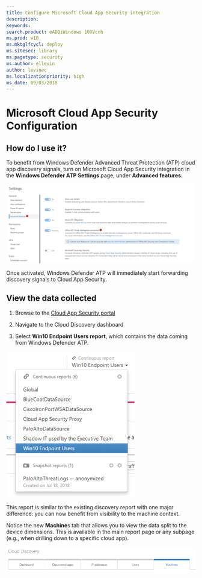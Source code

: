 ```yaml
---
title: Configure Microsoft Cloud App Security integration 
description: 
keywords: 
search.product: eADQiWindows 10XVcnh
ms.prod: w10
ms.mktglfcycl: deploy
ms.sitesec: library
ms.pagetype: security
ms.author: ellevin
author: levinec
ms.localizationpriority: high
ms.date: 09/03/2018
---
```


# Microsoft Cloud App Security Configuration

## How do I use it?

To benefit from Windows Defender Advanced Threat Protection (ATP) cloud app discovery signals, turn on Microsoft Cloud App Security integration in the **Windows Defender ATP Settings** page, under **Advanced features**:

![Advanced features](./images/advanced-features.png)

Once activated, Windows Defender ATP will immediately start forwarding discovery signals to Cloud App Security.

## View the data collected

1. Browse to the [Cloud App Security portal](https://portal.cloudappsecurity.com/)

2. Navigate to the Cloud Discovery dashboard

3. Select **Win10 Endpoint Users report**, which contains the data coming from Windows Defender ATP.

![Win10 endpoint users](./images/win10-endpoint-users.png)

This report is similar to the existing discovery report with one major difference: you can now benefit from visibility to the machine context.

Notice the new **Machine**s tab that allows you to view the data split to the device dimensions. This is available in the main report page or any subpage (e.g., when drilling down to a specific cloud app).

![Cloud discovery](./images/cloud-discovery.png)